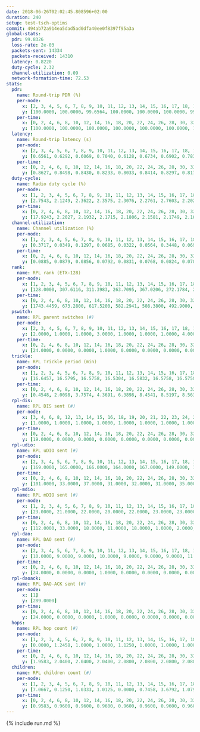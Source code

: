 ```yaml
---
date: 2018-06-26T02:02:45.808596+02:00
duration: 240
setup: test-tsch-optims
commit: 494ab72a914ea5dad5ad0dfa40ee0f8397f95a3a
global-stats:
  pdr: 99.8326
  loss-rate: 2e-03
  packets-sent: 14334
  packets-received: 14310
  latency: 0.8220
  duty-cycle: 2.32
  channel-utilization: 0.09
  network-formation-time: 72.53
stats:
  pdr:
    name: Round-trip PDR (%)
    per-node:
      x: [2, 3, 4, 5, 6, 7, 8, 9, 10, 11, 12, 13, 14, 15, 16, 17, 18, 19, 20, 21, 22, 23, 24, 25]
      y: [100.0000, 100.0000, 99.6564, 100.0000, 100.0000, 100.0000, 99.5098, 100.0000, 99.4755, 100.0000, 98.8075, 100.0000, 99.8302, 100.0000, 100.0000, 99.4983, 100.0000, 100.0000, 100.0000, 99.0876, 100.0000, 100.0000, 100.0000, 100.0000]
    per-time:
      x: [0, 2, 4, 6, 8, 10, 12, 14, 16, 18, 20, 22, 24, 26, 28, 30, 32, 34, 36, 38, 40, 42, 44, 46, 48, 50, 52, 54, 56, 58, 60, 62, 64, 66, 68, 70, 72, 74, 76, 78, 80, 82, 84, 86, 88, 90, 92, 94, 96, 98, 100, 102, 104, 106, 108, 110, 112, 114, 116, 118, 120, 122, 124, 126, 128, 130, 132, 134, 136, 138, 140, 142, 144, 146, 148, 150, 152, 154, 156, 158, 160, 162, 164, 166, 168, 170, 172, 174, 176, 178, 180, 182, 184, 186, 188, 190, 192, 194, 196, 198, 200, 202, 204, 206, 208, 210, 212, 214, 216, 218, 220, 222, 224, 226, 228, 230, 232, 234, 236, 238, 240]
      y: [100.0000, 100.0000, 100.0000, 100.0000, 100.0000, 100.0000, 100.0000, 100.0000, 100.0000, 100.0000, 100.0000, 100.0000, 100.0000, 100.0000, 100.0000, 100.0000, 100.0000, 100.0000, 100.0000, 100.0000, 100.0000, 100.0000, 100.0000, 100.0000, 100.0000, 100.0000, 100.0000, 100.0000, 100.0000, 99.1667, 86.7769, 98.3333, 100.0000, 100.0000, 100.0000, 100.0000, 100.0000, 100.0000, 100.0000, 100.0000, 100.0000, 100.0000, 100.0000, 100.0000, 100.0000, 100.0000, 100.0000, 100.0000, 100.0000, 100.0000, 100.0000, 100.0000, 100.0000, 99.1736, 97.5000, 99.1667, 100.0000, 100.0000, 100.0000, 100.0000, 100.0000, 100.0000, 100.0000, 100.0000, 100.0000, 100.0000, 100.0000, 100.0000, 100.0000, 100.0000, 100.0000, 100.0000, 100.0000, 100.0000, 100.0000, 100.0000, 100.0000, 100.0000, 100.0000, 100.0000, 100.0000, 100.0000, 100.0000, 100.0000, 100.0000, 100.0000, 100.0000, 100.0000, 100.0000, 100.0000, 100.0000, 100.0000, 100.0000, 100.0000, 100.0000, 100.0000, 100.0000, 100.0000, 100.0000, 100.0000, 100.0000, 100.0000, 100.0000, 100.0000, 100.0000, 100.0000, 100.0000, 100.0000, 100.0000, 100.0000, 100.0000, 100.0000, 100.0000, 100.0000, 100.0000, 100.0000, 100.0000, 100.0000, 100.0000, 100.0000, null]
  latency:
    name: Round-trip latency (s)
    per-node:
      x: [2, 3, 4, 5, 6, 7, 8, 9, 10, 11, 12, 13, 14, 15, 16, 17, 18, 19, 20, 21, 22, 23, 24, 25]
      y: [0.6561, 0.6292, 0.6069, 0.7040, 0.6128, 0.6734, 0.6902, 0.7834, 0.7048, 0.7700, 0.7556, 0.8060, 0.8658, 0.8313, 0.8352, 0.8079, 0.9153, 0.9166, 0.9575, 1.0163, 1.0017, 1.0634, 1.0681, 1.0277]
    per-time:
      x: [0, 2, 4, 6, 8, 10, 12, 14, 16, 18, 20, 22, 24, 26, 28, 30, 32, 34, 36, 38, 40, 42, 44, 46, 48, 50, 52, 54, 56, 58, 60, 62, 64, 66, 68, 70, 72, 74, 76, 78, 80, 82, 84, 86, 88, 90, 92, 94, 96, 98, 100, 102, 104, 106, 108, 110, 112, 114, 116, 118, 120, 122, 124, 126, 128, 130, 132, 134, 136, 138, 140, 142, 144, 146, 148, 150, 152, 154, 156, 158, 160, 162, 164, 166, 168, 170, 172, 174, 176, 178, 180, 182, 184, 186, 188, 190, 192, 194, 196, 198, 200, 202, 204, 206, 208, 210, 212, 214, 216, 218, 220, 222, 224, 226, 228, 230, 232, 234, 236, 238, 240]
      y: [0.8627, 0.8498, 0.8430, 0.8233, 0.8033, 0.8414, 0.8297, 0.8178, 0.8338, 0.8287, 0.8256, 0.8246, 0.8436, 0.8470, 0.8151, 0.8119, 0.8419, 0.8124, 0.8687, 0.8405, 0.8558, 0.8379, 0.8450, 0.8660, 0.8127, 0.8357, 0.8242, 0.8464, 0.8582, 0.8393, 0.8342, 0.8268, 0.8128, 0.8102, 0.7681, 0.8279, 0.8077, 0.8350, 0.8301, 0.8011, 0.8277, 0.8179, 0.8592, 0.8413, 0.8203, 0.8372, 0.8795, 0.8757, 0.8806, 0.8604, 0.8661, 0.8200, 0.8522, 0.8370, 0.8582, 0.8598, 0.7989, 0.8024, 0.8176, 0.8082, 0.8267, 0.8003, 0.7934, 0.8221, 0.8274, 0.7821, 0.8371, 0.7749, 0.8172, 0.8304, 0.8102, 0.8028, 0.8074, 0.8069, 0.8283, 0.8067, 0.8198, 0.8305, 0.8344, 0.7978, 0.8281, 0.8172, 0.7801, 0.8194, 0.8042, 0.7810, 0.7885, 0.7795, 0.7779, 0.7910, 0.8135, 0.7894, 0.7701, 0.7912, 0.8000, 0.7753, 0.7974, 0.8027, 0.7809, 0.8052, 0.7876, 0.7801, 0.7512, 0.7730, 0.7823, 0.8158, 0.8858, 0.8641, 0.8420, 0.8172, 0.8496, 0.8565, 0.8441, 0.8262, 0.8338, 0.8382, 0.8093, 0.8536, 0.8043, 0.8275, null]
  duty-cycle:
    name: Radio duty cycle (%)
    per-node:
      x: [1, 2, 3, 4, 5, 6, 7, 8, 9, 10, 11, 12, 13, 14, 15, 16, 17, 18, 19, 20, 21, 22, 23, 24, 25]
      y: [2.7543, 2.1249, 2.3622, 2.3575, 2.3076, 2.2761, 2.7603, 2.2024, 2.1440, 2.1463, 2.1566, 2.1293, 2.4761, 2.1529, 2.4429, 2.2981, 2.3401, 2.3153, 2.3208, 2.3973, 2.3696, 2.3318, 2.3239, 2.2463, 2.3541]
    per-time:
      x: [0, 2, 4, 6, 8, 10, 12, 14, 16, 18, 20, 22, 24, 26, 28, 30, 32, 34, 36, 38, 40, 42, 44, 46, 48, 50, 52, 54, 56, 58, 60, 62, 64, 66, 68, 70, 72, 74, 76, 78, 80, 82, 84, 86, 88, 90, 92, 94, 96, 98, 100, 102, 104, 106, 108, 110, 112, 114, 116, 118, 120, 122, 124, 126, 128, 130, 132, 134, 136, 138, 140, 142, 144, 146, 148, 150, 152, 154, 156, 158, 160, 162, 164, 166, 168, 170, 172, 174, 176, 178, 180, 182, 184, 186, 188, 190, 192, 194, 196, 198, 200, 202, 204, 206, 208, 210, 212, 214, 216, 218, 220, 222, 224, 226, 228, 230, 232, 234, 236, 238]
      y: [17.9243, 2.2027, 2.1932, 2.1715, 2.1806, 2.1581, 2.1749, 2.1695, 2.1736, 2.1573, 2.1594, 2.1559, 2.1603, 2.1780, 2.2122, 2.1460, 2.1749, 2.1666, 2.1684, 2.1830, 2.1730, 2.1753, 2.1810, 2.1948, 2.1682, 2.1786, 2.1788, 2.1843, 2.2020, 2.2187, 2.2035, 2.2039, 2.1918, 2.1929, 2.1878, 2.1651, 2.1911, 2.1783, 2.1911, 2.2219, 2.1719, 2.1786, 2.1807, 2.1988, 2.1806, 2.1704, 2.1906, 2.2014, 2.1896, 2.2028, 2.1937, 2.1837, 2.1837, 2.1851, 2.2490, 2.4991, 2.2442, 2.1950, 2.1861, 2.1961, 2.2000, 2.2035, 2.1957, 2.1883, 2.2004, 2.1859, 2.1840, 2.2110, 2.1698, 2.2056, 2.1962, 2.2037, 2.1894, 2.1713, 2.1731, 2.2062, 2.1872, 2.1881, 2.2074, 2.1659, 2.1931, 2.1963, 2.2058, 2.1739, 2.1955, 2.2035, 2.1894, 2.1889, 2.1786, 2.1776, 2.1971, 2.1799, 2.1847, 2.1759, 2.1856, 2.2047, 2.1765, 2.1969, 2.2023, 2.1785, 2.1925, 2.1960, 2.1770, 2.1877, 2.1836, 2.1909, 2.2548, 2.2309, 2.1968, 2.2309, 2.2043, 2.2089, 2.2342, 2.1997, 2.2146, 2.1803, 2.1870, 2.2012, 2.2009, 2.1728]
  channel-utilization:
    name: Channel utilization (%)
    per-node:
      x: [1, 2, 3, 4, 5, 6, 7, 8, 9, 10, 11, 12, 13, 14, 15, 16, 17, 18, 19, 20, 21, 22, 23, 24, 25]
      y: [0.3717, 0.0349, 0.1297, 0.0685, 0.0322, 0.0564, 0.3448, 0.0696, 0.0338, 0.0402, 0.0350, 0.0491, 0.0954, 0.0336, 0.1711, 0.0872, 0.0941, 0.0837, 0.0595, 0.0690, 0.0462, 0.0468, 0.0337, 0.0328, 0.0332]
    per-time:
      x: [0, 2, 4, 6, 8, 10, 12, 14, 16, 18, 20, 22, 24, 26, 28, 30, 32, 34, 36, 38, 40, 42, 44, 46, 48, 50, 52, 54, 56, 58, 60, 62, 64, 66, 68, 70, 72, 74, 76, 78, 80, 82, 84, 86, 88, 90, 92, 94, 96, 98, 100, 102, 104, 106, 108, 110, 112, 114, 116, 118, 120, 122, 124, 126, 128, 130, 132, 134, 136, 138, 140, 142, 144, 146, 148, 150, 152, 154, 156, 158, 160, 162, 164, 166, 168, 170, 172, 174, 176, 178, 180, 182, 184, 186, 188, 190, 192, 194, 196, 198, 200, 202, 204, 206, 208, 210, 212, 214, 216, 218, 220, 222, 224, 226, 228, 230, 232, 234, 236, 238]
      y: [0.0885, 0.0879, 0.0856, 0.0792, 0.0831, 0.0768, 0.0824, 0.0781, 0.0802, 0.0787, 0.0784, 0.0773, 0.0795, 0.0843, 0.0964, 0.0724, 0.0827, 0.0803, 0.0812, 0.0850, 0.0835, 0.0855, 0.0845, 0.0890, 0.0810, 0.0834, 0.0842, 0.0869, 0.0922, 0.0997, 0.0940, 0.0931, 0.0887, 0.0891, 0.0877, 0.0789, 0.0882, 0.0849, 0.0898, 0.0945, 0.0801, 0.0806, 0.0821, 0.0894, 0.0832, 0.0811, 0.0875, 0.0946, 0.0899, 0.0925, 0.0886, 0.0859, 0.0842, 0.0866, 0.1085, 0.1016, 0.0978, 0.0856, 0.0842, 0.0853, 0.0879, 0.0878, 0.0857, 0.0829, 0.0864, 0.0802, 0.0808, 0.0889, 0.0765, 0.0870, 0.0846, 0.0869, 0.0837, 0.0785, 0.0792, 0.0906, 0.0842, 0.0851, 0.0927, 0.0796, 0.0875, 0.0880, 0.0907, 0.0798, 0.0864, 0.0884, 0.0835, 0.0835, 0.0806, 0.0804, 0.0864, 0.0818, 0.0824, 0.0812, 0.0842, 0.0910, 0.0818, 0.0857, 0.0889, 0.0800, 0.0861, 0.0869, 0.0785, 0.0841, 0.0811, 0.0845, 0.1038, 0.0983, 0.0864, 0.0975, 0.0880, 0.0921, 0.1002, 0.0901, 0.0950, 0.0838, 0.0861, 0.0893, 0.0903, 0.0816]
  rank:
    name: RPL rank (ETX-128)
    per-node:
      x: [1, 2, 3, 4, 5, 6, 7, 8, 9, 10, 11, 12, 13, 14, 15, 16, 17, 18, 19, 20, 21, 22, 23, 24, 25]
      y: [128.0000, 307.6116, 311.3983, 263.7095, 367.0206, 272.1784, 288.0996, 359.7884, 487.1803, 956.6883, 490.9259, 412.5226, 457.6154, 547.2204, 570.5101, 585.2880, 526.2898, 698.4008, 690.5317, 761.0039, 1631.1776, 806.6840, 1120.1349, 888.0161, 886.3374]
    per-time:
      x: [0, 2, 4, 6, 8, 10, 12, 14, 16, 18, 20, 22, 24, 26, 28, 30, 32, 34, 36, 38, 40, 42, 44, 46, 48, 50, 52, 54, 56, 58, 60, 62, 64, 66, 68, 70, 72, 74, 76, 78, 80, 82, 84, 86, 88, 90, 92, 94, 96, 98, 100, 102, 104, 106, 108, 110, 112, 114, 116, 118, 120, 122, 124, 126, 128, 130, 132, 134, 136, 138, 140, 142, 144, 146, 148, 150, 152, 154, 156, 158, 160, 162, 164, 166, 168, 170, 172, 174, 176, 178, 180, 182, 184, 186, 188, 190, 192, 194, 196, 198, 200, 202, 204, 206, 208, 210, 212, 214, 216, 218, 220, 222, 224, 226, 228, 230, 232, 234, 236, 238]
      y: [1743.4459, 673.2800, 617.5200, 582.2941, 508.3800, 492.9000, 489.3400, 498.5800, 496.8400, 493.6600, 504.5800, 493.8200, 497.4038, 483.7200, 500.8400, 524.4600, 524.9000, 516.8400, 518.5600, 529.0962, 519.6346, 507.9615, 524.1200, 538.7000, 545.0800, 569.2157, 555.7255, 552.5882, 555.0769, 566.7451, 567.8491, 2825.5965, 533.8000, 556.6800, 586.5882, 572.1373, 574.3600, 583.0400, 606.0370, 559.9273, 541.4902, 524.5000, 537.2400, 532.0196, 530.8200, 518.9057, 518.2353, 531.6471, 555.2800, 554.5600, 560.3137, 538.2885, 533.5000, 543.9608, 2872.6000, 1790.2115, 543.9038, 555.4400, 559.8600, 553.9423, 538.2400, 552.3396, 549.4000, 544.8600, 543.3800, 539.4231, 554.7407, 540.0000, 533.6200, 538.6667, 539.4510, 537.7115, 532.9804, 527.1800, 518.7000, 515.5385, 509.8679, 529.7255, 526.1200, 527.3800, 532.5600, 526.4808, 520.1509, 506.0000, 515.5490, 507.1373, 503.0200, 477.2745, 466.9200, 468.8400, 480.9804, 483.0600, 497.6471, 498.7692, 485.6275, 518.0000, 508.7451, 498.2941, 515.4151, 522.1346, 507.5294, 502.3725, 492.5098, 497.2157, 487.6346, 472.1600, 524.4545, 573.2800, 578.1200, 587.0926, 557.8039, 555.3455, 519.5600, 519.1400, 514.8462, 484.3333, 482.9600, 493.1698, 501.0962, 489.8400]
  pswitch:
    name: RPL parent switches (#)
    per-node:
      x: [2, 3, 4, 5, 6, 7, 8, 9, 10, 11, 12, 13, 14, 15, 16, 17, 18, 19, 20, 21, 22, 23, 24, 25]
      y: [2.0000, 1.0000, 1.0000, 3.0000, 1.0000, 1.0000, 1.0000, 4.0000, 5.0000, 3.0000, 3.0000, 7.0000, 5.0000, 7.0000, 10.0000, 5.0000, 12.0000, 12.0000, 15.0000, 18.0000, 10.0000, 12.0000, 9.0000, 6.0000]
    per-time:
      x: [0, 2, 4, 6, 8, 10, 12, 14, 16, 18, 20, 22, 24, 26, 28, 30, 32, 34, 36, 38, 40, 42, 44, 46, 48, 50, 52, 54, 56, 58, 60, 62, 64, 66, 68, 70, 72, 74, 76, 78, 80, 82, 84, 86, 88, 90, 92, 94, 96, 98, 100, 102, 104, 106, 108, 110, 112, 114, 116, 118, 120, 122, 124, 126, 128, 130, 132, 134, 136, 138, 140, 142, 144, 146, 148, 150, 152, 154, 156, 158, 160, 162, 164, 166, 168, 170, 172, 174, 176, 178, 180, 182, 184, 186, 188, 190, 192, 194, 196, 198, 200, 202, 204, 206, 208, 210, 212, 214, 216, 218, 220, 222, 224, 226, 228, 230, 232, 234, 236]
      y: [24.0000, 0.0000, 0.0000, 1.0000, 0.0000, 0.0000, 0.0000, 0.0000, 0.0000, 0.0000, 0.0000, 0.0000, 2.0000, 0.0000, 0.0000, 0.0000, 0.0000, 0.0000, 0.0000, 2.0000, 2.0000, 2.0000, 0.0000, 0.0000, 0.0000, 1.0000, 1.0000, 1.0000, 2.0000, 1.0000, 3.0000, 5.0000, 0.0000, 0.0000, 1.0000, 1.0000, 0.0000, 0.0000, 4.0000, 5.0000, 1.0000, 0.0000, 0.0000, 1.0000, 0.0000, 3.0000, 1.0000, 1.0000, 0.0000, 0.0000, 1.0000, 2.0000, 0.0000, 1.0000, 9.0000, 2.0000, 2.0000, 0.0000, 0.0000, 2.0000, 0.0000, 3.0000, 0.0000, 0.0000, 0.0000, 2.0000, 4.0000, 0.0000, 0.0000, 1.0000, 1.0000, 2.0000, 1.0000, 0.0000, 0.0000, 2.0000, 3.0000, 1.0000, 0.0000, 0.0000, 0.0000, 2.0000, 3.0000, 0.0000, 1.0000, 1.0000, 0.0000, 1.0000, 0.0000, 0.0000, 1.0000, 0.0000, 1.0000, 2.0000, 1.0000, 0.0000, 1.0000, 1.0000, 3.0000, 2.0000, 1.0000, 1.0000, 1.0000, 1.0000, 2.0000, 0.0000, 5.0000, 0.0000, 0.0000, 4.0000, 1.0000, 5.0000, 0.0000, 0.0000, 2.0000, 1.0000, 0.0000, 3.0000, 2.0000]
  trickle:
    name: RPL Trickle period (min)
    per-node:
      x: [1, 2, 3, 4, 5, 6, 7, 8, 9, 10, 11, 12, 13, 14, 15, 16, 17, 18, 19, 20, 21, 22, 23, 24, 25]
      y: [16.6457, 16.5795, 16.5758, 16.5304, 16.5832, 16.5758, 16.5758, 16.5769, 16.5868, 15.7541, 16.5472, 16.5843, 16.5534, 16.0176, 15.7011, 14.7863, 16.5459, 15.6642, 15.6967, 15.6175, 14.2548, 14.7980, 14.8215, 15.7079, 15.6863]
    per-time:
      x: [0, 2, 4, 6, 8, 10, 12, 14, 16, 18, 20, 22, 24, 26, 28, 30, 32, 34, 36, 38, 40, 42, 44, 46, 48, 50, 52, 54, 56, 58, 60, 62, 64, 66, 68, 70, 72, 74, 76, 78, 80, 82, 84, 86, 88, 90, 92, 94, 96, 98, 100, 102, 104, 106, 108, 110, 112, 114, 116, 118, 120, 122, 124, 126, 128, 130, 132, 134, 136, 138, 140, 142, 144, 146, 148, 150, 152, 154, 156, 158, 160, 162, 164, 166, 168, 170, 172, 174, 176, 178, 180, 182, 184, 186, 188, 190, 192, 194, 196, 198, 200, 202, 204, 206, 208, 210, 212, 214, 216, 218, 220, 222, 224, 226, 228, 230, 232, 234, 236, 238]
      y: [0.4548, 2.0098, 3.7574, 4.3691, 6.3898, 8.4541, 8.5197, 8.5634, 10.3984, 17.1267, 17.1267, 17.1267, 17.1402, 17.4763, 17.4763, 17.4763, 17.4763, 17.4763, 17.4763, 17.4763, 17.4763, 17.4763, 17.4763, 17.4763, 17.4763, 17.4763, 17.4763, 17.4763, 17.4763, 17.4763, 17.4763, 17.1745, 16.8428, 16.9083, 16.3010, 16.3412, 16.5588, 16.6025, 16.7481, 16.6819, 15.9690, 16.4932, 16.5588, 16.9623, 17.0394, 17.1465, 17.1336, 17.1336, 17.1267, 17.4763, 17.4763, 17.4763, 17.4763, 17.4763, 15.1745, 13.1728, 10.7021, 11.3596, 12.2334, 12.1830, 13.9810, 13.8491, 13.9810, 13.9810, 15.7286, 17.4763, 17.4763, 17.4763, 17.4763, 17.4763, 17.4763, 17.4763, 17.4763, 17.4763, 17.4763, 17.4763, 17.4763, 17.4763, 17.4763, 17.4763, 17.4763, 17.4763, 17.4763, 17.4763, 17.4763, 17.4763, 17.4763, 17.4763, 17.4763, 17.4763, 17.4763, 17.4763, 17.4763, 17.4763, 17.4763, 17.4763, 17.4763, 17.4763, 17.4763, 17.4763, 17.4763, 17.4763, 17.4763, 17.4763, 17.4763, 17.4763, 16.2313, 16.2092, 16.3403, 16.5054, 16.6196, 16.5230, 16.7772, 16.7772, 16.8041, 17.4763, 17.4763, 17.4763, 17.4763, 17.4763]
  rpl-dis:
    name: RPL DIS sent (#)
    per-node:
      x: [3, 4, 6, 8, 12, 13, 14, 15, 16, 18, 19, 20, 21, 22, 23, 24, 25]
      y: [1.0000, 1.0000, 1.0000, 1.0000, 1.0000, 1.0000, 1.0000, 1.0000, 1.0000, 1.0000, 1.0000, 1.0000, 4.0000, 1.0000, 2.0000, 2.0000, 1.0000]
    per-time:
      x: [0, 2, 4, 6, 8, 10, 12, 14, 16, 18, 20, 22, 24, 26, 28, 30, 32, 34, 36, 38, 40, 42, 44, 46, 48, 50, 52, 54, 56, 58, 60, 62, 64, 66, 68, 70, 72, 74, 76, 78, 80, 82, 84, 86, 88, 90, 92, 94, 96, 98, 100, 102, 104, 106, 108, 110]
      y: [19.0000, 0.0000, 0.0000, 0.0000, 0.0000, 0.0000, 0.0000, 0.0000, 0.0000, 0.0000, 0.0000, 0.0000, 0.0000, 0.0000, 0.0000, 0.0000, 0.0000, 0.0000, 0.0000, 0.0000, 0.0000, 0.0000, 0.0000, 0.0000, 0.0000, 0.0000, 0.0000, 0.0000, 0.0000, 0.0000, 0.0000, 0.0000, 0.0000, 0.0000, 0.0000, 0.0000, 0.0000, 0.0000, 0.0000, 0.0000, 0.0000, 0.0000, 0.0000, 0.0000, 0.0000, 0.0000, 0.0000, 0.0000, 0.0000, 0.0000, 0.0000, 0.0000, 0.0000, 0.0000, 0.0000, 3.0000]
  rpl-udio:
    name: RPL uDIO sent (#)
    per-node:
      x: [2, 3, 4, 5, 6, 7, 8, 9, 10, 11, 12, 13, 14, 15, 16, 17, 18, 19, 20, 21, 22, 23, 24, 25]
      y: [169.0000, 165.0000, 166.0000, 164.0000, 167.0000, 149.0000, 172.0000, 169.0000, 162.0000, 171.0000, 166.0000, 165.0000, 166.0000, 180.0000, 176.0000, 172.0000, 164.0000, 163.0000, 179.0000, 184.0000, 167.0000, 166.0000, 162.0000, 166.0000]
    per-time:
      x: [0, 2, 4, 6, 8, 10, 12, 14, 16, 18, 20, 22, 24, 26, 28, 30, 32, 34, 36, 38, 40, 42, 44, 46, 48, 50, 52, 54, 56, 58, 60, 62, 64, 66, 68, 70, 72, 74, 76, 78, 80, 82, 84, 86, 88, 90, 92, 94, 96, 98, 100, 102, 104, 106, 108, 110, 112, 114, 116, 118, 120, 122, 124, 126, 128, 130, 132, 134, 136, 138, 140, 142, 144, 146, 148, 150, 152, 154, 156, 158, 160, 162, 164, 166, 168, 170, 172, 174, 176, 178, 180, 182, 184, 186, 188, 190, 192, 194, 196, 198, 200, 202, 204, 206, 208, 210, 212, 214, 216, 218, 220, 222, 224, 226, 228, 230, 232, 234, 236, 238, 240]
      y: [101.0000, 33.0000, 37.0000, 31.0000, 32.0000, 31.0000, 35.0000, 32.0000, 31.0000, 33.0000, 29.0000, 29.0000, 28.0000, 32.0000, 34.0000, 34.0000, 35.0000, 29.0000, 31.0000, 32.0000, 28.0000, 36.0000, 36.0000, 35.0000, 31.0000, 35.0000, 35.0000, 29.0000, 31.0000, 33.0000, 36.0000, 32.0000, 32.0000, 29.0000, 40.0000, 30.0000, 34.0000, 31.0000, 35.0000, 40.0000, 36.0000, 34.0000, 29.0000, 28.0000, 33.0000, 33.0000, 34.0000, 37.0000, 32.0000, 33.0000, 28.0000, 31.0000, 31.0000, 32.0000, 35.0000, 45.0000, 33.0000, 34.0000, 33.0000, 33.0000, 34.0000, 36.0000, 34.0000, 28.0000, 36.0000, 32.0000, 38.0000, 29.0000, 35.0000, 30.0000, 33.0000, 33.0000, 36.0000, 31.0000, 31.0000, 38.0000, 34.0000, 36.0000, 32.0000, 31.0000, 33.0000, 34.0000, 32.0000, 33.0000, 38.0000, 37.0000, 33.0000, 33.0000, 31.0000, 28.0000, 39.0000, 34.0000, 33.0000, 34.0000, 30.0000, 30.0000, 33.0000, 30.0000, 40.0000, 39.0000, 30.0000, 34.0000, 31.0000, 33.0000, 32.0000, 34.0000, 35.0000, 31.0000, 32.0000, 44.0000, 27.0000, 28.0000, 28.0000, 35.0000, 33.0000, 30.0000, 35.0000, 33.0000, 35.0000, 28.0000, 0.0000]
  rpl-mdio:
    name: RPL mDIO sent (#)
    per-node:
      x: [1, 2, 3, 4, 5, 6, 7, 8, 9, 10, 11, 12, 13, 14, 15, 16, 17, 18, 19, 20, 21, 22, 23, 24, 25]
      y: [23.0000, 21.0000, 22.0000, 20.0000, 22.0000, 23.0000, 23.0000, 21.0000, 20.0000, 27.0000, 20.0000, 21.0000, 20.0000, 27.0000, 28.0000, 34.0000, 20.0000, 28.0000, 28.0000, 28.0000, 36.0000, 33.0000, 34.0000, 27.0000, 27.0000]
    per-time:
      x: [0, 2, 4, 6, 8, 10, 12, 14, 16, 18, 20, 22, 24, 26, 28, 30, 32, 34, 36, 38, 40, 42, 44, 46, 48, 50, 52, 54, 56, 58, 60, 62, 64, 66, 68, 70, 72, 74, 76, 78, 80, 82, 84, 86, 88, 90, 92, 94, 96, 98, 100, 102, 104, 106, 108, 110, 112, 114, 116, 118, 120, 122, 124, 126, 128, 130, 132, 134, 136, 138, 140, 142, 144, 146, 148, 150, 152, 154, 156, 158, 160, 162, 164, 166, 168, 170, 172, 174, 176, 178, 180, 182, 184, 186, 188, 190, 192, 194, 196, 198, 200, 202, 204, 206, 208, 210, 212, 214, 216, 218, 220, 222, 224, 226, 228, 230, 232, 234, 236, 238]
      y: [112.0000, 33.0000, 18.0000, 11.0000, 18.0000, 1.0000, 2.0000, 12.0000, 12.0000, 0.0000, 0.0000, 0.0000, 1.0000, 2.0000, 7.0000, 5.0000, 8.0000, 3.0000, 0.0000, 0.0000, 0.0000, 0.0000, 4.0000, 7.0000, 5.0000, 6.0000, 2.0000, 0.0000, 0.0000, 1.0000, 2.0000, 7.0000, 6.0000, 4.0000, 11.0000, 4.0000, 1.0000, 1.0000, 1.0000, 3.0000, 9.0000, 6.0000, 8.0000, 3.0000, 1.0000, 0.0000, 1.0000, 2.0000, 6.0000, 6.0000, 3.0000, 4.0000, 3.0000, 0.0000, 4.0000, 19.0000, 32.0000, 14.0000, 4.0000, 12.0000, 4.0000, 0.0000, 4.0000, 4.0000, 4.0000, 1.0000, 1.0000, 3.0000, 5.0000, 4.0000, 1.0000, 7.0000, 2.0000, 1.0000, 3.0000, 2.0000, 2.0000, 4.0000, 5.0000, 1.0000, 3.0000, 5.0000, 0.0000, 1.0000, 2.0000, 3.0000, 7.0000, 6.0000, 3.0000, 0.0000, 2.0000, 1.0000, 5.0000, 1.0000, 4.0000, 3.0000, 3.0000, 4.0000, 4.0000, 1.0000, 1.0000, 3.0000, 4.0000, 3.0000, 5.0000, 1.0000, 13.0000, 2.0000, 2.0000, 4.0000, 6.0000, 0.0000, 7.0000, 3.0000, 5.0000, 2.0000, 1.0000, 0.0000, 7.0000, 1.0000]
  rpl-dao:
    name: RPL DAO sent (#)
    per-node:
      x: [2, 3, 4, 5, 6, 7, 8, 9, 10, 11, 12, 13, 14, 15, 16, 17, 18, 19, 20, 21, 22, 23, 24, 25]
      y: [10.0000, 9.0000, 9.0000, 10.0000, 9.0000, 9.0000, 9.0000, 11.0000, 20.0000, 10.0000, 10.0000, 11.0000, 12.0000, 13.0000, 14.0000, 11.0000, 15.0000, 15.0000, 16.0000, 24.0000, 15.0000, 13.0000, 12.0000, 11.0000]
    per-time:
      x: [0, 2, 4, 6, 8, 10, 12, 14, 16, 18, 20, 22, 24, 26, 28, 30, 32, 34, 36, 38, 40, 42, 44, 46, 48, 50, 52, 54, 56, 58, 60, 62, 64, 66, 68, 70, 72, 74, 76, 78, 80, 82, 84, 86, 88, 90, 92, 94, 96, 98, 100, 102, 104, 106, 108, 110, 112, 114, 116, 118, 120, 122, 124, 126, 128, 130, 132, 134, 136, 138, 140, 142, 144, 146, 148, 150, 152, 154, 156, 158, 160, 162, 164, 166, 168, 170, 172, 174, 176, 178, 180, 182, 184, 186, 188, 190, 192, 194, 196, 198, 200, 202, 204, 206, 208, 210, 212, 214, 216, 218, 220, 222, 224, 226, 228, 230, 232, 234, 236]
      y: [24.0000, 0.0000, 0.0000, 1.0000, 0.0000, 0.0000, 0.0000, 0.0000, 0.0000, 0.0000, 0.0000, 0.0000, 2.0000, 0.0000, 21.0000, 0.0000, 0.0000, 0.0000, 1.0000, 2.0000, 2.0000, 2.0000, 0.0000, 0.0000, 0.0000, 1.0000, 1.0000, 1.0000, 18.0000, 1.0000, 6.0000, 9.0000, 0.0000, 1.0000, 2.0000, 1.0000, 0.0000, 0.0000, 4.0000, 5.0000, 1.0000, 1.0000, 9.0000, 2.0000, 1.0000, 5.0000, 1.0000, 2.0000, 1.0000, 1.0000, 1.0000, 2.0000, 0.0000, 2.0000, 9.0000, 3.0000, 5.0000, 6.0000, 1.0000, 3.0000, 3.0000, 3.0000, 1.0000, 1.0000, 0.0000, 3.0000, 5.0000, 0.0000, 0.0000, 1.0000, 3.0000, 7.0000, 3.0000, 0.0000, 3.0000, 3.0000, 3.0000, 2.0000, 0.0000, 0.0000, 2.0000, 2.0000, 3.0000, 0.0000, 1.0000, 6.0000, 1.0000, 2.0000, 3.0000, 2.0000, 3.0000, 1.0000, 1.0000, 2.0000, 2.0000, 3.0000, 2.0000, 1.0000, 3.0000, 6.0000, 2.0000, 2.0000, 4.0000, 1.0000, 3.0000, 1.0000, 5.0000, 0.0000, 0.0000, 7.0000, 1.0000, 5.0000, 0.0000, 2.0000, 6.0000, 2.0000, 0.0000, 7.0000, 2.0000]
  rpl-daoack:
    name: RPL DAO-ACK sent (#)
    per-node:
      x: [1]
      y: [289.0000]
    per-time:
      x: [0, 2, 4, 6, 8, 10, 12, 14, 16, 18, 20, 22, 24, 26, 28, 30, 32, 34, 36, 38, 40, 42, 44, 46, 48, 50, 52, 54, 56, 58, 60, 62, 64, 66, 68, 70, 72, 74, 76, 78, 80, 82, 84, 86, 88, 90, 92, 94, 96, 98, 100, 102, 104, 106, 108, 110, 112, 114, 116, 118, 120, 122, 124, 126, 128, 130, 132, 134, 136, 138, 140, 142, 144, 146, 148, 150, 152, 154, 156, 158, 160, 162, 164, 166, 168, 170, 172, 174, 176, 178, 180, 182, 184, 186, 188, 190, 192, 194, 196, 198, 200, 202, 204, 206, 208, 210, 212, 214, 216, 218, 220, 222, 224, 226, 228, 230, 232, 234, 236]
      y: [24.0000, 0.0000, 0.0000, 1.0000, 0.0000, 0.0000, 0.0000, 0.0000, 0.0000, 0.0000, 0.0000, 0.0000, 2.0000, 0.0000, 21.0000, 0.0000, 0.0000, 0.0000, 1.0000, 2.0000, 2.0000, 2.0000, 0.0000, 0.0000, 0.0000, 1.0000, 1.0000, 1.0000, 17.0000, 1.0000, 6.0000, 9.0000, 0.0000, 1.0000, 2.0000, 1.0000, 0.0000, 0.0000, 4.0000, 5.0000, 1.0000, 1.0000, 9.0000, 2.0000, 1.0000, 5.0000, 1.0000, 2.0000, 1.0000, 1.0000, 1.0000, 2.0000, 0.0000, 2.0000, 1.0000, 3.0000, 5.0000, 6.0000, 1.0000, 3.0000, 3.0000, 3.0000, 1.0000, 1.0000, 0.0000, 3.0000, 5.0000, 0.0000, 0.0000, 1.0000, 3.0000, 7.0000, 3.0000, 0.0000, 3.0000, 3.0000, 3.0000, 2.0000, 0.0000, 0.0000, 2.0000, 2.0000, 3.0000, 0.0000, 1.0000, 6.0000, 1.0000, 2.0000, 3.0000, 2.0000, 3.0000, 1.0000, 1.0000, 2.0000, 2.0000, 3.0000, 2.0000, 1.0000, 3.0000, 6.0000, 2.0000, 2.0000, 3.0000, 2.0000, 3.0000, 1.0000, 5.0000, 0.0000, 0.0000, 7.0000, 1.0000, 5.0000, 0.0000, 2.0000, 6.0000, 2.0000, 0.0000, 7.0000, 2.0000]
  hops:
    name: RPL hop count (#)
    per-node:
      x: [1, 2, 3, 4, 5, 6, 7, 8, 9, 10, 11, 12, 13, 14, 15, 16, 17, 18, 19, 20, 21, 22, 23, 24, 25]
      y: [0.0000, 1.2458, 1.0000, 1.0000, 1.1250, 1.0000, 1.0000, 1.0000, 2.1208, 1.7875, 2.1292, 1.7750, 2.0000, 2.1917, 2.1583, 2.3708, 2.1125, 3.0625, 3.0125, 3.3125, 3.7958, 3.4958, 4.1339, 4.0958, 4.1255]
    per-time:
      x: [0, 2, 4, 6, 8, 10, 12, 14, 16, 18, 20, 22, 24, 26, 28, 30, 32, 34, 36, 38, 40, 42, 44, 46, 48, 50, 52, 54, 56, 58, 60, 62, 64, 66, 68, 70, 72, 74, 76, 78, 80, 82, 84, 86, 88, 90, 92, 94, 96, 98, 100, 102, 104, 106, 108, 110, 112, 114, 116, 118, 120, 122, 124, 126, 128, 130, 132, 134, 136, 138, 140, 142, 144, 146, 148, 150, 152, 154, 156, 158, 160, 162, 164, 166, 168, 170, 172, 174, 176, 178, 180, 182, 184, 186, 188, 190, 192, 194, 196, 198, 200, 202, 204, 206, 208, 210, 212, 214, 216, 218, 220, 222, 224, 226, 228, 230, 232, 234, 236, 238]
      y: [1.9583, 2.0400, 2.0400, 2.0400, 2.0800, 2.0800, 2.0800, 2.0800, 2.0800, 2.0800, 2.0800, 2.1000, 2.1200, 2.1200, 2.1200, 2.1200, 2.1200, 2.1200, 2.1200, 2.1200, 2.1733, 2.1200, 2.1200, 2.1200, 2.1200, 2.1200, 2.1600, 2.2400, 2.2800, 2.4933, 2.4400, 2.4000, 2.4000, 2.4400, 2.4800, 2.3600, 2.3600, 2.3400, 2.3000, 2.1600, 2.1600, 2.1600, 2.1600, 2.2000, 2.2000, 2.2000, 2.2800, 2.3000, 2.3200, 2.3200, 2.3000, 2.3000, 2.2400, 2.2800, 2.3200, 2.3200, 2.2400, 2.2400, 2.2400, 2.2400, 2.2400, 2.2200, 2.2000, 2.2000, 2.2000, 2.1000, 2.0800, 2.1200, 2.1200, 2.1200, 2.1200, 2.1200, 2.1200, 2.1200, 2.1200, 2.1200, 2.1200, 2.1600, 2.2000, 2.2000, 2.2000, 2.2000, 2.1600, 2.1200, 2.1200, 2.1200, 2.1200, 2.1200, 2.1200, 2.1200, 2.1200, 2.1200, 2.1200, 2.1200, 2.1200, 2.1600, 2.1600, 2.1600, 2.1600, 2.1600, 2.1800, 2.2000, 2.2000, 2.2000, 2.2000, 2.2000, 2.4400, 2.4400, 2.4400, 2.3400, 2.2600, 2.2933, 2.3600, 2.3600, 2.3600, 2.3600, 2.3200, 2.3333, 2.2800, 2.2800]
  children:
    name: RPL children count (#)
    per-node:
      x: [1, 2, 3, 4, 5, 6, 7, 8, 9, 10, 11, 12, 13, 14, 15, 16, 17, 18, 19, 20, 21, 22, 23, 24, 25]
      y: [7.0667, 0.1250, 1.0333, 1.0125, 0.0000, 0.7458, 3.6792, 1.0792, 0.0000, 0.3042, 0.0000, 0.3125, 0.6917, 0.0417, 2.4458, 0.7708, 0.8750, 1.5042, 0.6208, 1.0500, 0.1500, 0.4167, 0.0418, 0.0250, 0.0000]
    per-time:
      x: [0, 2, 4, 6, 8, 10, 12, 14, 16, 18, 20, 22, 24, 26, 28, 30, 32, 34, 36, 38, 40, 42, 44, 46, 48, 50, 52, 54, 56, 58, 60, 62, 64, 66, 68, 70, 72, 74, 76, 78, 80, 82, 84, 86, 88, 90, 92, 94, 96, 98, 100, 102, 104, 106, 108, 110, 112, 114, 116, 118, 120, 122, 124, 126, 128, 130, 132, 134, 136, 138, 140, 142, 144, 146, 148, 150, 152, 154, 156, 158, 160, 162, 164, 166, 168, 170, 172, 174, 176, 178, 180, 182, 184, 186, 188, 190, 192, 194, 196, 198, 200, 202, 204, 206, 208, 210, 212, 214, 216, 218, 220, 222, 224, 226, 228, 230, 232, 234, 236, 238]
      y: [0.9583, 0.9600, 0.9600, 0.9600, 0.9600, 0.9600, 0.9600, 0.9600, 0.9600, 0.9600, 0.9600, 0.9600, 0.9600, 0.9600, 0.9600, 0.9600, 0.9600, 0.9600, 0.9600, 0.9600, 0.9600, 0.9600, 0.9600, 0.9600, 0.9600, 0.9600, 0.9600, 0.9600, 0.9600, 0.9600, 0.9600, 0.9600, 0.9600, 0.9600, 0.9600, 0.9600, 0.9600, 0.9600, 0.9600, 0.9600, 0.9600, 0.9600, 0.9600, 0.9600, 0.9600, 0.9600, 0.9600, 0.9600, 0.9600, 0.9600, 0.9600, 0.9600, 0.9600, 0.9600, 0.9600, 0.9600, 0.9600, 0.9600, 0.9600, 0.9600, 0.9600, 0.9600, 0.9600, 0.9600, 0.9600, 0.9600, 0.9600, 0.9600, 0.9600, 0.9600, 0.9600, 0.9600, 0.9600, 0.9600, 0.9600, 0.9600, 0.9600, 0.9600, 0.9600, 0.9600, 0.9600, 0.9600, 0.9600, 0.9600, 0.9600, 0.9600, 0.9600, 0.9600, 0.9600, 0.9600, 0.9600, 0.9600, 0.9600, 0.9600, 0.9600, 0.9600, 0.9600, 0.9600, 0.9600, 0.9600, 0.9600, 0.9600, 0.9600, 0.9600, 0.9600, 0.9600, 0.9600, 0.9600, 0.9600, 0.9600, 0.9600, 0.9600, 0.9600, 0.9600, 0.9600, 0.9600, 0.9600, 0.9600, 0.9600, 0.9600]
---
```


{% include run.md %}
